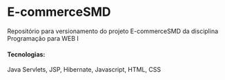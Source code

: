# E-commerceSMD
<p> Repositório para versionamento do projeto E-commerceSMD da disciplina Programação para WEB I </p>

#### Tecnologias:
<p>Java Servlets, JSP, Hibernate, Javascript, HTML, CSS</p>

